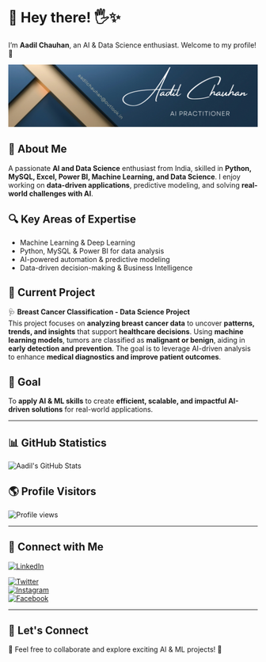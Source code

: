 # 👋 Hey there! 🖐✨  
I’m **Aadil Chauhan**, an AI & Data Science enthusiast. Welcome to my profile! 🚀  

![Banner](https://github.com/aadilchavhan/aadilchavhan/blob/main/Banner.png)  

## 🚀 About Me  
A passionate **AI and Data Science** enthusiast from India, skilled in **Python, MySQL, Excel, Power BI, Machine Learning, and Data Science**. I enjoy working on **data-driven applications**, predictive modeling, and solving **real-world challenges with AI**.  

## 🔍 Key Areas of Expertise  
- Machine Learning & Deep Learning  
- Python, MySQL & Power BI for data analysis  
- AI-powered automation & predictive modeling  
- Data-driven decision-making & Business Intelligence  

## 📌 Current Project  
🩺 **Breast Cancer Classification - Data Science Project**  
This project focuses on **analyzing breast cancer data** to uncover **patterns, trends, and insights** that support **healthcare decisions**. Using **machine learning models**, tumors are classified as **malignant or benign**, aiding in **early detection and prevention**. The goal is to leverage AI-driven analysis to enhance **medical diagnostics and improve patient outcomes**.  

## 🎯 Goal  
To **apply AI & ML skills** to create **efficient, scalable, and impactful AI-driven solutions** for real-world applications.  

---

## 📊 GitHub Statistics  
![Aadil's GitHub Stats](https://github-readme-stats.vercel.app/api?username=aadilchavhan&show_icons=true&count_private=true&theme=dark)  

## 🌎 Profile Visitors  
![Profile views](https://visitor-badge.laobi.icu/badge?page_id=aadilchavhan.aadilchavhan)  

---

## 🔗 Connect with Me  
[![LinkedIn](https://img.shields.io/badge/LinkedIn-Connect-blue)](https://www.linkedin.com/in/mohammed-aadil) 

[![Twitter](https://img.shields.io/badge/Twitter-Follow-blue)](https://x.com/_aadil_chauhan)  
[![Instagram](https://img.shields.io/badge/Instagram-Follow-blue)](https://www.instagram.com/_aadil_chauhan)  
[![Facebook](https://img.shields.io/badge/Facebook-Like-blue)](https://m.facebook.com/chavhan.aadil)  

---

## 🤖 Let's Connect  
📩 Feel free to collaborate and explore exciting AI & ML projects! 🚀  
